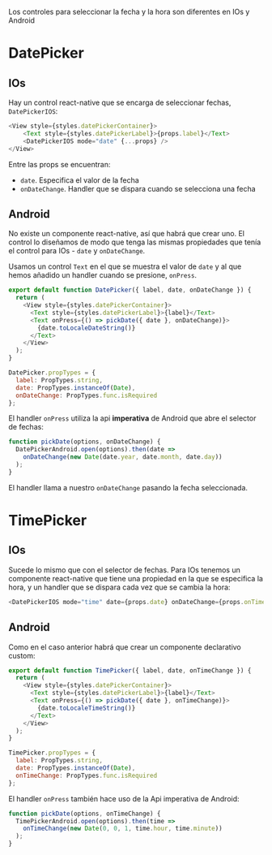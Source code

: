Los controles para seleccionar la fecha y la hora son diferentes en IOs y Android

# DatePicker

## IOs

Hay un control react-native que se encarga de seleccionar fechas, `DatePickerIOS`:

```js
<View style={styles.datePickerContainer}>
    <Text style={styles.datePickerLabel}>{props.label}</Text>
    <DatePickerIOS mode="date" {...props} />
</View>
```

Entre las props se encuentran:
- `date`. Especifica el valor de la fecha
- `onDateChange`. Handler que se dispara cuando se selecciona una fecha

## Android

No existe un componente react-native, así que habrá que crear uno. El control lo diseñamos de modo que tenga las mismas propiedades que tenía el control para IOs - `date` y `onDateChange`.

Usamos un control `Text` en el que se muestra el valor de `date` y al que hemos añadido un handler cuando se presione, `onPress`.

```js
export default function DatePicker({ label, date, onDateChange }) {
  return (
    <View style={styles.datePickerContainer}>
      <Text style={styles.datePickerLabel}>{label}</Text>
      <Text onPress={() => pickDate({ date }, onDateChange)}>
        {date.toLocaleDateString()}
      </Text>
    </View>
  );
}

DatePicker.propTypes = {
  label: PropTypes.string,
  date: PropTypes.instanceOf(Date),
  onDateChange: PropTypes.func.isRequired
};
```

El handler `onPress` utiliza la api __imperativa__ de Android que abre el selector de fechas:

```js
function pickDate(options, onDateChange) {
  DatePickerAndroid.open(options).then(date =>
    onDateChange(new Date(date.year, date.month, date.day))
  );
}
```

El handler llama a nuestro `onDateChange` pasando la fecha seleccionada.

# TimePicker

## IOs

Sucede lo mismo que con el selector de fechas. Para IOs tenemos un componente react-native que tiene una propiedad en la que se especifica la hora, y un handler que se dispara cada vez que se cambia la hora:

```js
<DatePickerIOS mode="time" date={props.date} onDateChange={props.onTimeChange} />
```

## Android

Como en el caso anterior habrá que crear un componente declarativo custom:

```js
export default function TimePicker({ label, date, onTimeChange }) {
  return (
    <View style={styles.datePickerContainer}>
      <Text style={styles.datePickerLabel}>{label}</Text>
      <Text onPress={() => pickDate({ date }, onTimeChange)}>
        {date.toLocaleTimeString()}
      </Text>
    </View>
  );
}

TimePicker.propTypes = {
  label: PropTypes.string,
  date: PropTypes.instanceOf(Date),
  onTimeChange: PropTypes.func.isRequired
};
```

El handler `onPress` también hace uso de la Api imperativa de Android:

```js
function pickDate(options, onTimeChange) {
  TimePickerAndroid.open(options).then(time =>
    onTimeChange(new Date(0, 0, 1, time.hour, time.minute))
  );
}
```